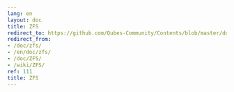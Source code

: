 ```yaml
---
lang: en
layout: doc
title: ZFS
redirect_to: https://github.com/Qubes-Community/Contents/blob/master/docs/configuration/zfs.md
redirect_from:
- /doc/zfs/
- /en/doc/zfs/
- /doc/ZFS/
- /wiki/ZFS/
ref: 111
title: ZFS
---
```


